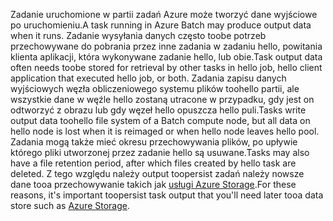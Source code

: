 <span data-ttu-id="744e9-101">Zadanie uruchomione w partii zadań Azure może tworzyć dane wyjściowe po uruchomieniu.</span><span class="sxs-lookup"><span data-stu-id="744e9-101">A task running in Azure Batch may produce output data when it runs.</span></span> <span data-ttu-id="744e9-102">Zadanie wysyłania danych często toobe potrzeb przechowywane do pobrania przez inne zadania w zadaniu hello, powitania klienta aplikacji, która wykonywane zadanie hello, lub obie.</span><span class="sxs-lookup"><span data-stu-id="744e9-102">Task output data often needs toobe stored for retrieval by other tasks in hello job, hello client application that executed hello job, or both.</span></span> <span data-ttu-id="744e9-103">Zadania zapisu danych wyjściowych węzła obliczeniowego systemu plików toohello partii, ale wszystkie dane w węźle hello zostaną utracone w przypadku, gdy jest on odtworzyć z obrazu lub gdy węzeł hello opuszcza hello puli.</span><span class="sxs-lookup"><span data-stu-id="744e9-103">Tasks write output data toohello file system of a Batch compute node, but all data on hello node is lost when it is reimaged or when hello node leaves hello pool.</span></span> <span data-ttu-id="744e9-104">Zadania mogą także mieć okresu przechowywania plików, po upływie którego pliki utworzonej przez zadanie hello są usuwane.</span><span class="sxs-lookup"><span data-stu-id="744e9-104">Tasks may also have a file retention period, after which files created by hello task are deleted.</span></span> <span data-ttu-id="744e9-105">Z tego względu należy output toopersist zadań należy nowsze dane tooa przechowywanie takich jak [usługi Azure Storage](https://docs.microsoft.com/azure/storage/).</span><span class="sxs-lookup"><span data-stu-id="744e9-105">For these reasons, it's important toopersist task output that you'll need later tooa data store such as [Azure Storage](https://docs.microsoft.com/azure/storage/).</span></span>
